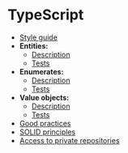 # TypeScript

- [Style guide](./style-guide.md)
- **Entities:**
  - [Description](./typescript_entity.md)
  - [Tests](./tests_entity.md)
- **Enumerates:**    
  - [Description](./typescript_enumerate.md)
  - [Tests](./tests_enumerate.md)
- **Value objects:**
  - [Description](./typescript_value-object.md)  
  - [Tests](./tests_value-object.md)
- [Good practices](./good-practices.md)
- [SOLID principles](./solid-principles.md)
- [Access to private repositories](./access-private-repositories.md)